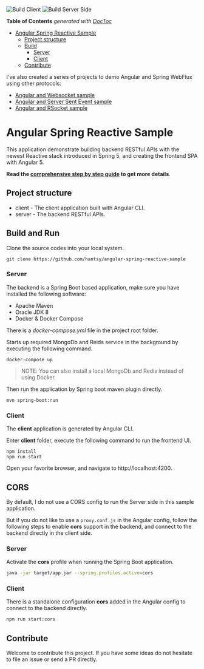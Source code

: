 ![Build Client](https://github.com/hantsy/angular-spring-reactive-sample/workflows/Client/badge.svg)
![Build Server Side](https://github.com/hantsy/angular-spring-reactive-sample/workflows/Server/badge.svg)

<!-- START doctoc generated TOC please keep comment here to allow auto update -->
<!-- DON'T EDIT THIS SECTION, INSTEAD RE-RUN doctoc TO UPDATE -->
**Table of Contents**  *generated with [DocToc](https://github.com/thlorenz/doctoc)*

- [Angular Spring Reactive Sample](#angular-spring-reactive-sample)
  - [Project structure](#project-structure)
  - [Build](#build)
    - [Server](#server)
    - [Client](#client)
  - [Contribute](#contribute)

<!-- END doctoc generated TOC please keep comment here to allow auto update -->

I've also created a series of  projects to demo Angular and Spring WebFlux using other protocols:

* [Angular and Websocket sample](https://github.com/hantsy/angular-spring-websocket-sample)
* [Angular and Server Sent Event  sample](https://github.com/hantsy/angular-spring-sse-sample)
* [Angular and RSocket  sample](https://github.com/hantsy/angular-spring-rsocket-sample)

# Angular Spring Reactive Sample

This application demonstrate building backend RESTful APIs with the newest Reactive stack introduced in Spring 5, and creating the frontend SPA with Angular 5.

**Read the [comprehensive step by step guide](GUIDE.md) to get more details**.

## Project structure

* client - The client application built with Angular CLI.
* server - The backend RESTful APIs.


## Build and Run

Clone the source codes into your local system.

```
git clone https://github.com/hantsy/angular-spring-reactive-sample
```

### Server 

The backend is a Spring Boot based application, make sure you have installed the following software:

* Apache Maven
* Oracle JDK 8
* Docker & Docker Compose 

There is a *docker-compose.yml* file in the project root folder. 

Starts up required MongoDb and Reids service in the background by executing the following command.

```
docker-compose up
```

> NOTE: You can also install a local MongoDb and Redis instead of using Docker.

Then run the application by Spring boot maven plugin directly.

```
mvn spring-boot:run
```

### Client

The **client** application is generated by Angular CLI. 

Enter **client** folder, execute the following command to run the frontend UI.

```
npm install
npm run start
```

Open your favorite browser, and navigate to http://localhost:4200.

## CORS

By default, I do not use a CORS config to run the Server side in this sample application. 

But if you do not like to use a `proxy.conf.js` in the Angular config, follow the following steps to enable **cors** support in the backend, and connect to the backend directly in the client side.

### Server

Activate the **cors** profile when running the Spring Boot application.

```bash
java -jar target/app.jar --spring.profiles.active=cors
```

### Client

There is a standalone configuration **cors** added in the Angular config to connect to the backend directly.

```bash
npm run start:cors
```

## Contribute

Welcome to contribute this project.  If you have some ideas do not hesitate to file an issue or send a PR directly.
